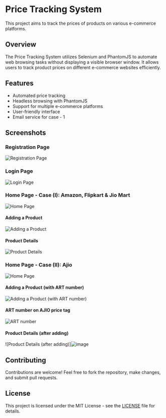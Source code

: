 # Price Tracking System

This project aims to track the prices of products on various e-commerce platforms.

## Overview

The Price Tracking System utilizes Selenium and PhantomJS to automate web browsing tasks without displaying a visible browser window. It allows users to track product prices on different e-commerce websites efficiently.

## Features

- Automated price tracking
- Headless browsing with PhantomJS
- Support for multiple e-commerce platforms
- User-friendly interface
- Email service for case - 1

## Screenshots

### Registration Page
![Registration Page](https://github.com/28venu/price_tracking/assets/127669660/19d301bc-5c83-4ee3-935b-184086b2bb4a)


### Login Page
![Login Page](https://github.com/28venu/price_tracking/assets/127669660/d76f1895-b210-48a0-9a0e-5043f581561d)


### Home Page - Case (I): Amazon, Flipkart & Jio Mart
![Home Page ](https://github.com/28venu/price_tracking/assets/127669660/ba9a9e80-2c09-4bff-9d23-e6f0ff0c8c0b)


#### Adding a Product
![Adding a Product](https://github.com/28venu/price_tracking/assets/127669660/5fd5daf4-1452-4f45-9c45-a9cec26764d1)


#### Product Details
![Product Details](https://github.com/28venu/price_tracking/assets/127669660/e203cf3d-c3e1-4c23-aa01-15ee4ed4b91e)


### Home Page - Case (II): Ajio
![Home Page ](https://github.com/28venu/price_tracking/assets/127669660/24f42bfd-c051-4f8f-9413-fd24c11f30b2)


#### Adding a Product (with ART number)
![Adding a Product (with ART number)](https://github.com/28venu/price_tracking/assets/127669660/87345efe-40e6-484f-b0ba-f1dad1d90cab)
#### ART number on AJIO price tag
![ART number](https://github.com/28venu/price_tracking/assets/127669660/1e139a91-cdf7-4efd-ae3f-8bb57c278003)

#### Product Details (after adding)
![Product Details (after adding)]![image](https://github.com/28venu/price_tracking/assets/127669660/ae4ee3e8-a3c4-4a55-8ade-06f41b251524)


## Contributing

Contributions are welcome! Feel free to fork the repository, make changes, and submit pull requests.

## License

This project is licensed under the MIT License - see the [LICENSE](LICENSE) file for details.
